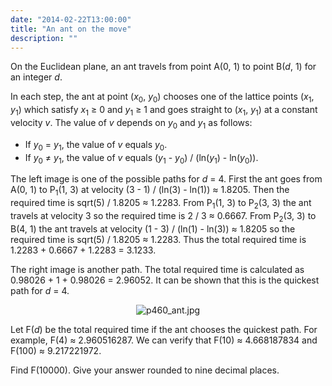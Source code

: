 ```yaml
---
date: "2014-02-22T13:00:00"
title: "An ant on the move"
description: ""
---
```


<p>
On the Euclidean plane, an ant travels from point A(0, 1) to point B(<var>d</var>, 1) for an integer <var>d</var>.
</p>
<p>
In each step, the ant at point (<var>x</var><sub>0</sub>, <var>y</var><sub>0</sub>) chooses one of the lattice points (<var>x</var><sub>1</sub>, <var>y</var><sub>1</sub>) which satisfy <var>x</var><sub>1</sub> ≥ 0 and <var>y</var><sub>1</sub> ≥ 1 and goes straight to (<var>x</var><sub>1</sub>, <var>y</var><sub>1</sub>) at a constant velocity <var>v</var>. The value of <var>v</var> depends on <var>y</var><sub>0</sub> and <var>y</var><sub>1</sub> as follows:
</p><ul><li> If <var>y</var><sub>0</sub> = <var>y</var><sub>1</sub>, the value of <var>v</var> equals <var>y</var><sub>0</sub>.</li>
<li> If <var>y</var><sub>0</sub> ≠ <var>y</var><sub>1</sub>, the value of <var>v</var> equals (<var>y</var><sub>1</sub> - <var>y</var><sub>0</sub>) / (ln(<var>y</var><sub>1</sub>) - ln(<var>y</var><sub>0</sub>)).</li>
</ul><p>
The left image is one of the possible paths for <var>d</var> = 4. First the ant goes from A(0, 1) to P<sub>1</sub>(1, 3) at velocity (3 - 1) / (ln(3) - ln(1)) ≈ 1.8205. Then the required time is sqrt(5) / 1.8205 ≈ 1.2283.
From P<sub>1</sub>(1, 3) to P<sub>2</sub>(3, 3) the ant travels at velocity 3 so the required time is 2 / 3 ≈ 0.6667. From P<sub>2</sub>(3, 3) to B(4, 1) the ant travels at velocity (1 - 3) / (ln(1) - ln(3)) ≈ 1.8205 so the required time is sqrt(5) / 1.8205 ≈ 1.2283.
Thus the total required time is 1.2283 + 0.6667 + 1.2283 = 3.1233.
</p>
<p>
The right image is another path. The total required time is calculated as 0.98026 + 1 + 0.98026 = 2.96052. It can be shown that this is the quickest path for <var>d</var> = 4.
</p>
<p align="center"><img alt="p460_ant.jpg" src="/images/p460_ant.jpg"/></p>
<p>
Let F(<var>d</var>) be the total required time if the ant chooses the quickest path. For example, F(4) ≈ 2.960516287.
We can verify that F(10) ≈ 4.668187834 and F(100) ≈ 9.217221972.
</p>
<p>
Find F(10000). Give your answer rounded to nine decimal places.
</p>


